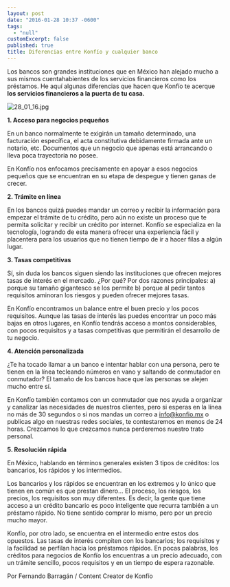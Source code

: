 ```yaml
---
layout: post
date: "2016-01-28 10:37 -0600"
tags: 
  - "null"
customExcerpt: false
published: true
title: Diferencias entre Konfío y cualquier banco
---
```




Los bancos son grandes instituciones que en México han alejado mucho a sus mismos cuentahabientes de los servicios financieros como los préstamos. He aquí algunas diferencias que hacen que Konfío te acerque **los servicios financieros a la puerta de tu casa.**

![28_01_16.jpg]({{site.baseurl}}/img/28_01_16.jpg)

**1. Acceso para negocios pequeños**

En un banco normalmente te exigirán un tamaño determinado, una facturación específica, el acta constitutiva debidamente firmada ante un notario, etc. Documentos que un negocio que apenas está arrancando o lleva poca trayectoria no posee. 

En Konfío nos enfocamos precisamente en apoyar a esos negocios pequeños que se encuentran en su etapa de despegue y tienen ganas de crecer.

**2. Trámite en línea**

En los bancos quizá puedes mandar un correo y recibir la información para empezar el trámite de tu crédito, pero aún no existe un proceso que te permita solicitar y recibir un crédito por internet.
Konfío se especializa en la tecnología, logrando de esta manera ofrecer una experiencia fácil y placentera para los usuarios que no tienen tiempo de ir a hacer filas a algún lugar.

**3. Tasas competitivas**

Sí, sin duda los bancos siguen siendo las instituciones que ofrecen mejores tasas de interés en el mercado. ¿Por qué? Por dos razones principales: a) porque su tamaño gigantesco se los permite b) porque al pedir tantos requisitos aminoran los riesgos y pueden ofrecer mejores tasas.

En Konfío encontramos un balance entre el buen precio y los pocos requisitos. Aunque las tasas de interés las puedes encontrar un poco más bajas en otros lugares, en Konfío tendrás acceso a montos considerables, con pocos requisitos y a tasas competitivas que permitirán el desarrollo de tu negocio.

**4. Atención personalizada**

¿Te ha tocado llamar a un banco e intentar hablar con una persona, pero te tienen en la línea tecleando números en vano y saltando de conmutador en conmutador? El tamaño de los bancos hace que las personas se alejen mucho entre sí.

En Konfío también contamos con un conmutador que nos ayuda a organizar y canalizar las necesidades de nuestros clientes, pero si esperas en la línea no más de 30 segundos o si nos mandas un correo a info@konfio.mx o publicas algo en nuestras redes sociales, te contestaremos en menos de 24 horas. Crezcamos lo que crezcamos nunca perderemos nuestro trato personal.

**5. Resolución rápida**

En México, hablando en términos generales existen 3 tipos de créditos: los bancarios, los rápidos y los intermedios. 

Los bancarios y los rápidos se encuentran en los extremos y lo único que tienen en común es que prestan dinero… El proceso, los riesgos, los precios, los requisitos son muy diferentes. Es decir, la gente que tiene acceso a un crédito bancario es poco inteligente que recurra también a un préstamo rápido. No tiene sentido comprar lo mismo, pero por un precio mucho mayor.

Konfío, por otro lado, se encuentra en el intermedio entre estos dos opuestos. Las tasas de interés compiten con los bancarios; los requisitos y la facilidad se perfilan hacia los préstamos rápidos. En pocas palabras, los créditos para negocios de Konfío los encuentras a un precio adecuado, con un trámite sencillo, pocos requisitos y en un tiempo de espera razonable.

Por Fernando Barragán / Content Creator de Konfío
